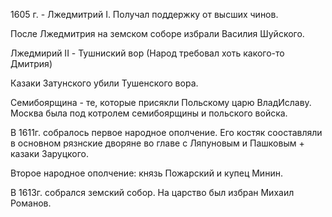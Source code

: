 1605 г. - Лжедмитрий I. Получал поддержку от высших чинов. 

После Лжедмитрия на земском соборе избрали Василия Шуйского. 

Лжедмирий II - Тушниский вор (Народ требовал хоть какого-то Дмитрия)

Казаки Затунского убили Тушенского вора.

Семибоярщина - те, которые присякли Польскому царю ВладИславу. Москва была под котролем семибоярщины и польского войска.

В 1611г. собралось первое народное ополчение. Его костяк сооставляли в основном рязнские дворяне во главе с Ляпуновым и Пашковым + казаки Заруцкого.

Второе народное ополчение: князь Пожарский и купец Минин. 

В 1613г. собрался земский собор. 
На царство был избран Михаил Романов.  